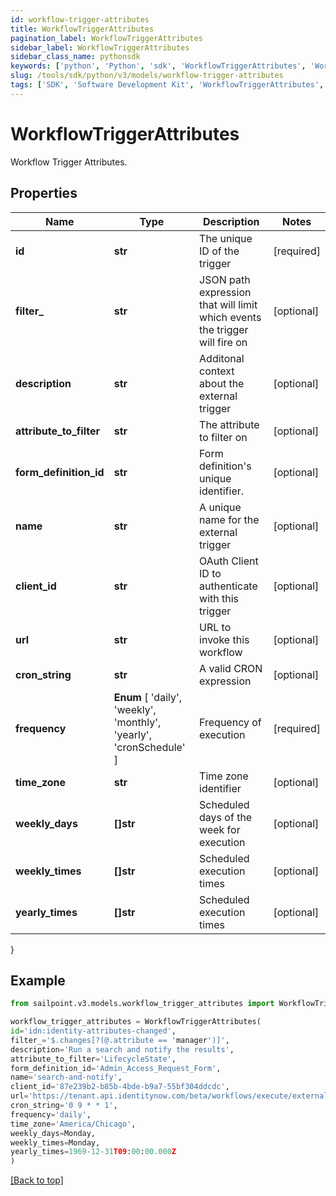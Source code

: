 ```yaml
---
id: workflow-trigger-attributes
title: WorkflowTriggerAttributes
pagination_label: WorkflowTriggerAttributes
sidebar_label: WorkflowTriggerAttributes
sidebar_class_name: pythonsdk
keywords: ['python', 'Python', 'sdk', 'WorkflowTriggerAttributes', 'WorkflowTriggerAttributes'] 
slug: /tools/sdk/python/v3/models/workflow-trigger-attributes
tags: ['SDK', 'Software Development Kit', 'WorkflowTriggerAttributes', 'WorkflowTriggerAttributes']
---
```


# WorkflowTriggerAttributes

Workflow Trigger Attributes.

## Properties

Name | Type | Description | Notes
------------ | ------------- | ------------- | -------------
**id** | **str** | The unique ID of the trigger | [required]
**filter_** | **str** | JSON path expression that will limit which events the trigger will fire on | [optional] 
**description** | **str** | Additonal context about the external trigger | [optional] 
**attribute_to_filter** | **str** | The attribute to filter on | [optional] 
**form_definition_id** | **str** | Form definition's unique identifier. | [optional] 
**name** | **str** | A unique name for the external trigger | [optional] 
**client_id** | **str** | OAuth Client ID to authenticate with this trigger | [optional] 
**url** | **str** | URL to invoke this workflow | [optional] 
**cron_string** | **str** | A valid CRON expression | [optional] 
**frequency** |  **Enum** [  'daily',    'weekly',    'monthly',    'yearly',    'cronSchedule' ] | Frequency of execution | [required]
**time_zone** | **str** | Time zone identifier | [optional] 
**weekly_days** | **[]str** | Scheduled days of the week for execution | [optional] 
**weekly_times** | **[]str** | Scheduled execution times | [optional] 
**yearly_times** | **[]str** | Scheduled execution times | [optional] 
}

## Example

```python
from sailpoint.v3.models.workflow_trigger_attributes import WorkflowTriggerAttributes

workflow_trigger_attributes = WorkflowTriggerAttributes(
id='idn:identity-attributes-changed',
filter_='$.changes[?(@.attribute == 'manager')]',
description='Run a search and notify the results',
attribute_to_filter='LifecycleState',
form_definition_id='Admin_Access_Request_Form',
name='search-and-notify',
client_id='87e239b2-b85b-4bde-b9a7-55bf304ddcdc',
url='https://tenant.api.identitynow.com/beta/workflows/execute/external/c79e0079-562c-4df5-aa73-60a9e25c916d',
cron_string='0 9 * * 1',
frequency='daily',
time_zone='America/Chicago',
weekly_days=Monday,
weekly_times=Monday,
yearly_times=1969-12-31T09:00:00.000Z
)

```
[[Back to top]](#) 


